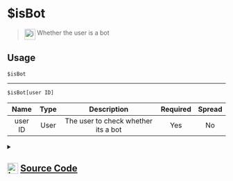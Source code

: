 # $isBot
> <img align="top" src="https://upload.wikimedia.org/wikipedia/commons/thumb/e/e4/Infobox_info_icon.svg/160px-Infobox_info_icon.svg.png?20150409153300" alt="image" width="25" height="auto"> Whether the user is a bot
## Usage
```
$isBot
```
---
```
$isBot[user ID]
```
| Name | Type | Description | Required | Spread
| :---: | :---: | :---: | :---: | :---: |
user ID | User | The user to check whether its a bot | Yes | No
<details>
<summary>
    
## <img align="top" src="https://cdn4.iconfinder.com/data/icons/iconsimple-logotypes/512/github-512.png" alt="image" width="25" height="auto">  [Source Code](https://github.com/tryforge/ForgeScript-V2/blob/main/src/native/isBot.ts)
    
</summary>
    
```ts
import { ArgType, NativeFunction, Return } from "../structures"

export default new NativeFunction({
    name: "$isBot",
    version: "1.0.0",
    description: "Whether the user is a bot",
    unwrap: true,
    args: [
        {
            name: "user ID",
            description: "The user to check whether its a bot",
            required: true,
            rest: false,
            type: ArgType.User
        }
    ],
    brackets: false,
    execute(ctx, [ user ]) {
        return Return.success(
            Boolean((user ?? ctx.user)?.bot)
        )
    },
})
```
    
</details>